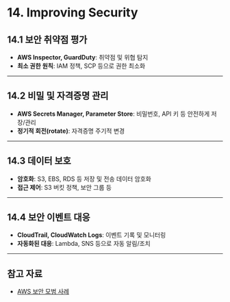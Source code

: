 # 14. Improving Security

## 14.1 보안 취약점 평가

- **AWS Inspector, GuardDuty**: 취약점 및 위협 탐지
- **최소 권한 원칙**: IAM 정책, SCP 등으로 권한 최소화

---

## 14.2 비밀 및 자격증명 관리

- **AWS Secrets Manager, Parameter Store**: 비밀번호, API 키 등 안전하게 저장/관리
- **정기적 회전(rotate)**: 자격증명 주기적 변경

---

## 14.3 데이터 보호

- **암호화**: S3, EBS, RDS 등 저장 및 전송 데이터 암호화
- **접근 제어**: S3 버킷 정책, 보안 그룹 등

---

## 14.4 보안 이벤트 대응

- **CloudTrail, CloudWatch Logs**: 이벤트 기록 및 모니터링
- **자동화된 대응**: Lambda, SNS 등으로 자동 알림/조치

---

## 참고 자료

- [AWS 보안 모범 사례](https://docs.aws.amazon.com/ko_kr/securityhub/latest/userguide/securityhub-standards-fsbp.html)
